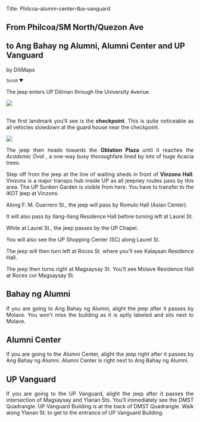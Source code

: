 Title: Philcoa-alumni-center-tba-vanguard

<section id='cover' class='cover active'>
<h1> From Philcoa/SM North/Quezon Ave <br><br>to Ang Bahay ng Alumni, Alumni Center and UP Vanguard</h1>
<p align='justify'>by DiliMaps </p>
<small class='scroll'>Scroll ▼</small>
</section>

<section id='philcoa'>
<p align='justify'>The jeep enters UP Diliman through the University Avenue.
</p>
</section>


<section id='checkpoint'>
<img src='https://lh5.googleusercontent.com/sMFt20bUa525jdRRFqegGWrHP-A4iiqN7wZCUrEv_Edn8tX7nf0VN4-dhMJww8Vi9VMnnEI764dF3HveU6Nq27hIrAt-W327uv3hsNWzkZudF9B4FnS2-Gus'>
<br><br>
<p align='justify'>
The first landmark you'll see is the <b>checkpoint</b>. This is quite noticeable as all vehicles slowdown at the guard house near the checkpoint.
</p>
</section>

  <section id='oble'>
    <img src='https://lh5.googleusercontent.com/Yz5J2JH1WOC3rDIvLnC-0kHeuK0F7Q8I7KXhRWGsx79Ev4f_xbZFySb49DLnGdWV-52yjPxcneu3kx2XpNdRy_e7hNYH-41eLrYwb7Q5HBn8saCd2RuffH4d'>
    <p align="justify">The jeep then heads towards the <b> Oblation Plaza </b> until it reaches the <i> Academic Oval </i>, a one-way busy thoroughfare lined by lots of huge Acacia trees.</p>
    </section>


<section id='vinzons-shed'>
<p align='justify'>
Step off from the jeep at the line of waiting sheds in front of <b>Vinzons Hall</b>. Vinzons is a major transpo hub inside UP as all jeepney routes pass by this area. The UP Sunken Garden is visible from here. You have to transfer to the IKOT jeep at Vinzons.
</p>
</section>


<section id='romulo'>
<p align='justify'>Along F. M. Guerrero St., the jeep will pass by Romulo Hall (Asian Center).
</p>
</section>

<section id='ilangilang'>
<p align='justify'> It will also pass by Ilang-Ilang Residence Hall before turning left at Laurel St.
</p>
</section>

<section id='chapel'>
<p align='justify'>While at Laurel St., the jeep passes by the UP Chapel.
</p>
</section>


<section id='sc'>
<p align='justify'> You will also see the UP Shopping Center (SC) along Laurel St.
</section>

<section id='kalay'>
<p align='justify'> The jeep will then turn left at Roces St. where you'll see Kalayaan Residence Hall.
</p>
</section>

<section id='molave'>
<p align='justify'> The jeep then turns right at Magsaysay St. You’ll see Molave Residence Hall at Roces cor Magsaysay St.
</p>
</section>

<section id='tba'>
<h1>Bahay ng Alumni</h1>
<p align='justify'>If you are going to Ang Bahay ng Alumni, alight the jeep after it passes by Molave. You won’t miss the building as it is aptly labeled and sits next to Molave.
</p>
</section>

<section id='alumni-center'>
<h1>Alumni Center</h1>
<p align='justify'>If you are going to the Alumni Center, alight the jeep right after it passes by Ang Bahay ng Alumni. Alumni Center is right next to Ang Bahay ng Alumni.
</section>

<section id='vanguard'>
<h1>UP Vanguard</h1>
<p align='justify'>If you are going to the UP Vanguard, alight the jeep after it passes the intersection of Magsaysay and Ylanan Sts. You’ll immediately see the DMST Quadrangle. UP Vanguard Building  is at the back of DMST Quadrangle.  Walk along Ylanan St. to get to the entrance of UP Vanguard Building.
</section>
